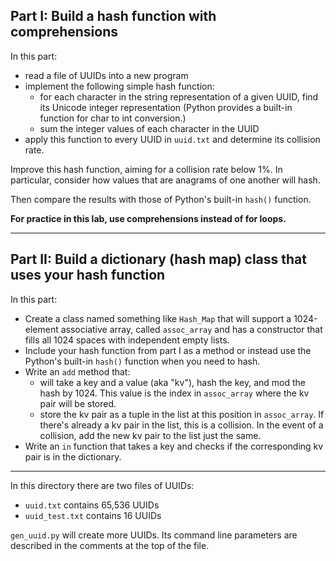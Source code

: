 ## Part I: Build a hash function with comprehensions

In this part:
   * read a file of UUIDs into a new program
   * implement the following simple hash function:
       * for each character in the string representation of a given UUID, find its Unicode integer representation (Python provides a built-in function for char to int conversion.)
       * sum the integer values of each character in the UUID
   * apply this function to every UUID in `uuid.txt` and determine its collision rate.

Improve this hash function, aiming for a collision rate below 1%. In particular, consider how values that are anagrams of one another will hash.

Then compare the results with those of Python's built-in `hash()` function.

**For practice in this lab, use comprehensions instead of for loops.**

<hr>

## Part II: Build a dictionary (hash map) class that uses your hash function

In this part:
   * Create a class named something like `Hash_Map` that will support a 1024-element associative array, called `assoc_array` and has a constructor that fills all 1024 spaces with independent empty lists.
   * Include your hash function from part I as a method or instead use the Python's built-in `hash()` function when you need to hash.
   * Write an `add` method that:
        * will take a key and a value (aka "kv"), hash the key, and mod the hash by 1024. This value is the index in `assoc_array` where the kv pair will be stored.
        * store the kv pair as a tuple in the list at this position in `assoc_array`. If there's already a kv pair in the list, this is a collision. In the event of a collision, add the new kv pair to the list just the same.
   * Write an `in` function that takes a key and checks if the corresponding kv pair is in the dictionary.

<hr>

In this directory there are two files of UUIDs:
   * `uuid.txt` contains 65,536 UUIDs
   * `uuid_test.txt` contains 16 UUIDs

`gen_uuid.py` will create more UUIDs. Its command line parameters are described in the comments at the top of the file.
